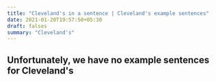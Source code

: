 ```yaml
---
title: "Cleveland's in a sentence | Cleveland's example sentences"
date: 2021-01-20T19:57:50+05:30
draft: falses
summary: "Cleveland's"
---
```

## Unfortunately, we have no example sentences for Cleveland's                 
